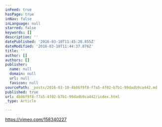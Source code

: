 ```yaml
---
inFeed: true
hasPage: true
inNav: false
inLanguage: null
starred: false
keywords: []
description: ''
datePublished: '2016-03-10T11:45:28.855Z'
dateModified: '2016-03-10T11:44:37.876Z'
title: ''
author: []
authors: []
publisher:
  name: null
  domain: null
  url: null
  favicon: null
sourcePath: _posts/2016-03-10-4b86f9f8-f7a5-4f02-b7b1-99dadb9ca442.md
published: true
url: 4b86f9f8-f7a5-4f02-b7b1-99dadb9ca442/index.html
_type: Article

---
```

https://vimeo.com/158340227